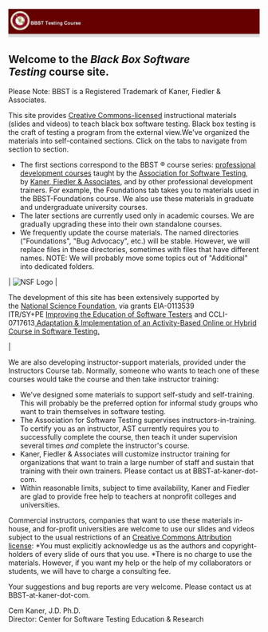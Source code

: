 ![header-image](../assets/images/header.jpg)

Welcome to the *Black Box Software Testing* course site.
--------------------------------------------------------

Please Note: BBST is a Registered Trademark of Kaner, Fiedler & Associates.

This site provides [Creative Commons-licensed](https://web.archive.org/web/20220307135849/http://creativecommons.org/licenses/by/3.0/) instructional materials (slides and videos) to teach black box software testing. Black box testing is the craft of testing a program from the external view.We've organized the materials into self-contained sections. Click on the tabs to navigate from section to section.

-   The first sections correspond to the BBST ® course series: [professional development courses](https://web.archive.org/web/20220307135849/http://bbst.info/) taught by the [Association for Software Testing](https://web.archive.org/web/20220307135849/http://www.associationforsoftwaretesting.org/training/), by [Kaner, Fiedler & Associates](https://web.archive.org/web/20220307135849/http://www.testingeducation.org/BBST/bbst.info), and by other professional development trainers. For example, the Foundations tab takes you to materials used in the BBST-Foundations course. We also use these materials in graduate and undergraduate university courses.
-   The later sections are currently used only in academic courses. We are gradually upgrading these into their own standalone courses.
-   We frequently update the course materials. The named directories ("Foundations", "Bug Advocacy", etc.) will be stable. However, we will replace files in these directories, sometimes with files that have different names. NOTE: We will probably move some topics out of "Additional" into dedicated folders.

| ![NSF
       Logo](https://web.archive.org/web/20220307135849im_/http://www.nsf.gov/images/logos/nsf1.gif) |

The development of this site has been extensively supported by the [National Science Foundation](https://web.archive.org/web/20220307135849/http://www.nsf.gov/home/cise/), via grants EIA-0113539 ITR/SY+PE [Improving the Education of Software Testers](https://web.archive.org/web/20220307135849/http://www.testingeducation.org/general/nsf_grant.pdf) and CCLI-0717613[ Adaptation & Implementation of an Activity-Based Online or Hybrid Course in Software Testing.](https://web.archive.org/web/20220307135849/http://www.kaner.com/pdfs/CirculatingCCLI2007.pdf)

 |

We are also developing instructor-support materials, provided under the Instructors Course tab. Normally, someone who wants to teach one of these courses would take the course and then take instructor training:

-   We've designed some materials to support self-study and self-training. This will probably be the preferred option for informal study groups who want to train themselves in software testing.
-   The Association for Software Testing supervises instructors-in-training. To certify you as an instructor, AST currently requires you to successfully complete the course, then teach it under supervision several times *and* complete the instructor's course.
-   Kaner, Fiedler & Associates will customize instructor training for organizations that want to train a large number of staff and sustain that training with their own trainers. Please contact us at BBST-at-kaner-dot-com.
-   Within reasonable limits, subject to time availability, Kaner and Fiedler are glad to provide free help to teachers at nonprofit colleges and universities.

Commercial instructors, companies that want to use these materials in-house, and for-profit universities are welcome to use our slides and videos subject to the usual restrictions of an [Creative Commons Attribution license](https://web.archive.org/web/20220307135849/http://creativecommons.org/licenses/by/3.0/): *You must explicitly acknowledge us as the authors and copyright-holders of every slide of ours that you use. *There is no charge to use the materials. However, if you want my help or the help of my collaborators or students, we will have to charge a consulting fee.

Your suggestions and bug reports are very welcome. Please contact us at BBST-at-kaner-dot-com.

Cem Kaner, J.D. Ph.D.\
Director: Center for Software Testing Education & Research